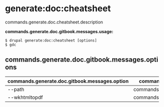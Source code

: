 # generate:doc:cheatsheet
commands.generate.doc.cheatsheet.description

**commands.generate.doc.gitbook.messages.usage:**
```
$ drupal generate:doc:cheatsheet [options]
$ gdc  
```

## commands.generate.doc.gitbook.messages.options
commands.generate.doc.gitbook.messages.option | commands.generate.doc.gitbook.messages.details
-------|-------------
--path | commands.generate.doc.cheatsheet.options.path
--wkhtmltopdf | commands.generate.doc.cheatsheet.options.wkhtmltopdf
